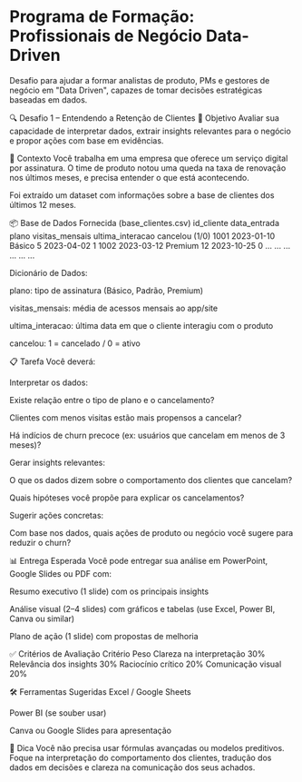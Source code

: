 # Programa de Formação: Profissionais de Negócio Data-Driven
Desafio para ajudar a formar analistas de produto, PMs e gestores de negócio em "Data Driven", capazes de tomar decisões estratégicas baseadas em dados.

🔍 Desafio 1 – Entendendo a Retenção de Clientes
🎯 Objetivo
Avaliar sua capacidade de interpretar dados, extrair insights relevantes para o negócio e propor ações com base em evidências.

🧩 Contexto
Você trabalha em uma empresa que oferece um serviço digital por assinatura. O time de produto notou uma queda na taxa de renovação nos últimos meses, e precisa entender o que está acontecendo.

Foi extraído um dataset com informações sobre a base de clientes dos últimos 12 meses.

📦 Base de Dados Fornecida (base_clientes.csv)
id_cliente	data_entrada	plano	visitas_mensais	ultima_interacao	cancelou (1/0)
1001	2023-01-10	Básico	5	2023-04-02	1
1002	2023-03-12	Premium	12	2023-10-25	0
...	...	...	...	...	...

Dicionário de Dados:

plano: tipo de assinatura (Básico, Padrão, Premium)

visitas_mensais: média de acessos mensais ao app/site

ultima_interacao: última data em que o cliente interagiu com o produto

cancelou: 1 = cancelado / 0 = ativo

📋 Tarefa
Você deverá:

Interpretar os dados:

Existe relação entre o tipo de plano e o cancelamento?

Clientes com menos visitas estão mais propensos a cancelar?

Há indícios de churn precoce (ex: usuários que cancelam em menos de 3 meses)?

Gerar insights relevantes:

O que os dados dizem sobre o comportamento dos clientes que cancelam?

Quais hipóteses você propõe para explicar os cancelamentos?

Sugerir ações concretas:

Com base nos dados, quais ações de produto ou negócio você sugere para reduzir o churn?

📊 Entrega Esperada
Você pode entregar sua análise em PowerPoint, Google Slides ou PDF com:

Resumo executivo (1 slide) com os principais insights

Análise visual (2–4 slides) com gráficos e tabelas (use Excel, Power BI, Canva ou similar)

Plano de ação (1 slide) com propostas de melhoria

✅ Critérios de Avaliação
Critério	Peso
Clareza na interpretação	30%
Relevância dos insights	30%
Raciocínio crítico	20%
Comunicação visual	20%

🛠️ Ferramentas Sugeridas
Excel / Google Sheets

Power BI (se souber usar)

Canva ou Google Slides para apresentação

🧠 Dica
Você não precisa usar fórmulas avançadas ou modelos preditivos. Foque na interpretação do comportamento dos clientes, tradução dos dados em decisões e clareza na comunicação dos seus achados.
